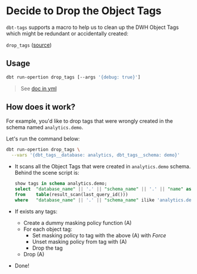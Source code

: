 # Decide to Drop the Object Tags

`dbt-tags` supports a macro to help us to clean up the DWH Object Tags which might be redundant or accidentally created:

`drop_tags` ([source](https://github.com/infinitelambda/dbt-tags/blob/main/macros/resources/tags/drop_tags.sql))

## Usage

```bash
dbt run-opertion drop_tags [--args '{debug: true}']
```

> See [doc in yml](https://github.com/infinitelambda/dbt-tags/blob/main/macros/resources/tags/drop_tags.yml)

## How does it work?

For example, you'd like to drop tags that were wrongly created in the schema named `analytics.demo`.

Let's run the command below:

```bash
dbt run-opertion drop_tags \
  --vars '{dbt_tags__database: analytics, dbt_tags__schema: demo}'
```

- It scans all the Object Tags that were created in `analytics.demo` schema. Behind the scene script is:

    ```sql
    show tags in schema analytics.demo;
    select  "database_name" || '.' || "schema_name" || '.' || "name" as tag_name
    from    table(result_scan(last_query_id()))
    where   "database_name" || '.' || "schema_name" ilike 'analytics.demo';
    ```

- If exists any tags:
    - Create a dummy masking policy function (A)
    - For each object tag:
        - Set masking policy to tag with the above (A) with _Force_
        - Unset masking policy from tag with (A)
        - Drop the tag
    - Drop (A)

- Done!
